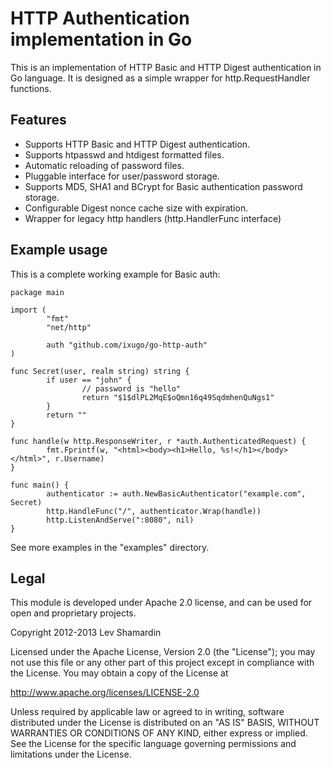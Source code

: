 HTTP Authentication implementation in Go
========================================

This is an implementation of HTTP Basic and HTTP Digest authentication
in Go language. It is designed as a simple wrapper for
http.RequestHandler functions.

Features
--------

 * Supports HTTP Basic and HTTP Digest authentication.
 * Supports htpasswd and htdigest formatted files.
 * Automatic reloading of password files.
 * Pluggable interface for user/password storage.
 * Supports MD5, SHA1 and BCrypt for Basic authentication password storage.
 * Configurable Digest nonce cache size with expiration.
 * Wrapper for legacy http handlers (http.HandlerFunc interface)

Example usage
-------------

This is a complete working example for Basic auth:

    package main

    import (
            "fmt"
            "net/http"

            auth "github.com/ixugo/go-http-auth"
    )

    func Secret(user, realm string) string {
            if user == "john" {
                    // password is "hello"
                    return "$1$dlPL2MqE$oQmn16q49SqdmhenQuNgs1"
            }
            return ""
    }

    func handle(w http.ResponseWriter, r *auth.AuthenticatedRequest) {
            fmt.Fprintf(w, "<html><body><h1>Hello, %s!</h1></body></html>", r.Username)
    }

    func main() {
            authenticator := auth.NewBasicAuthenticator("example.com", Secret)
            http.HandleFunc("/", authenticator.Wrap(handle))
            http.ListenAndServe(":8080", nil)
    }

See more examples in the "examples" directory.

Legal
-----

This module is developed under Apache 2.0 license, and can be used for
open and proprietary projects.

Copyright 2012-2013 Lev Shamardin

Licensed under the Apache License, Version 2.0 (the "License"); you
may not use this file or any other part of this project except in
compliance with the License. You may obtain a copy of the License at

http://www.apache.org/licenses/LICENSE-2.0

Unless required by applicable law or agreed to in writing, software
distributed under the License is distributed on an "AS IS" BASIS,
WITHOUT WARRANTIES OR CONDITIONS OF ANY KIND, either express or
implied. See the License for the specific language governing
permissions and limitations under the License.

